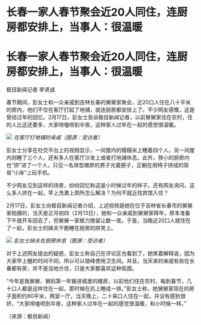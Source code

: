 # 长春一家人春节聚会近20人同住，连厨房都安排上，当事人：很温暖

# 长春一家人春节聚会近20人同住，连厨房都安排上，当事人：很温暖

极目新闻记者 李贤诚

春节期间，彭女士和一众亲戚到吉林长春的舅舅家聚会，近20口人住在八十平米的房内，他们不仅在客厅打起了地铺，就连厨房都安排上了。不少网友感慨，这是曾经过年的回忆。2月17日，彭女士告诉极目新闻记者，以前舅舅家住在农村，住的人比这还要多，大家唠嗑唠到半夜，这种家人过年在一起的感觉很温暖。

![](https://inews.gtimg.com/om_bt/OC7p9CFAwGOTFNv53r52Lcz6jzgE2W4LSoXjn-3ZDfDx4AA/1000)
_在客厅打地铺的亲戚（图源：受访者）_

彭女士分享在社交平台上的视频显示，一间屋内的榻榻米上睡着四个人，另一间屋内则睡了三个人，还有多人在客厅沙发上或者打地铺休息。此外，狭小的厨房内也“挤”进了一个人，只见一名体型微胖的男子光着膀子，正躺在用椅子拼成的简易“小床”上玩手机。

不少网友见到这样的场景，纷纷回忆称这是小时候过年的样子。还有网友询问，这么多人挤在一起，早上洗漱上厕所怎么解决？为何不就近找宾馆入住？

2月17日，彭女士向极目新闻记者介绍，上述视频是她在位于吉林省长春市的舅舅家拍摄的，当天是正月初四（2月13日），她和一众亲戚到舅舅家拜年，原本准备下午就开车回去了，但舅舅一家极力挽留让歇一夜。于是，当晚近20口人就住在了一起，彭女士的妹夫干脆睡在厨房的拼凳上。

![](https://inews.gtimg.com/om_bt/OsbjE3GorQ7YnjRDUhdDq6pFOdWZK6NsNhMsm6jQGPRuIAA/1000)
_彭女士妹夫在厨房休息（图源：受访者）_

对于上述网友提出的疑惑，彭女士称自己在评论区也看到了，她笑着解释说，因为大家早上醒的时间不同，所以可以错峰使用卫生间。并且，当天来的亲戚有些在长春都有房，并不是没地方住，只是大家都喜欢这种氛围。

“今年是我舅舅、舅妈第一年搬进城里的楼房，以前他们住在农村，每到春节，几十口人都是这样住在一起，那时候在炕上睡成一排。”彭女士称，她舅舅家现在的房子面积约80平米，两室一厅，当天晚上，二十来口人住在一起，并没有感到很挤，“大家唠嗑唠到半夜，这种家人过年在一起的感觉很温暖，和小时候一样。”

（来源：极目新闻）

